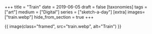 +++
title = "Train"
date = 2019-06-05
draft =  false
[taxonomies]
tags = ["art"]
medium = ["Digital"]
series = ["sketch-a-day"]
[extra]
images= ["train.webp"]
hide_from_section = true
+++

{{ image(class="framed", src="train.webp", alt="Train") }}
